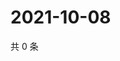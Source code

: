 # 2021-10-08

共 0 条

<!-- BEGIN WEIBO -->
<!-- 最后更新时间 Fri Oct 08 2021 17:01:00 GMT+0800 (China Standard Time) -->

<!-- END WEIBO -->
